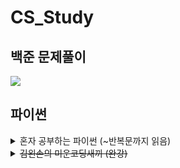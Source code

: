 # CS_Study

## 백준 문제풀이
<img src="https://mazandi.herokuapp.com/api?handle=savemath1&theme=warm">

## 파이썬
<details>
<summary>혼자 공부하는 파이썬 (~반복문까지 읽음)</summary>
<img src="http://image.yes24.com/goods/74269975/XL" width="20%" height="20%"> 
</details>

<details>
<summary>
    <del>김왼손의 미운코딩새끼 (완강)</del>
</summary>

> https://programmers.co.kr/learn/courses/29

- [x] ~~1. 미운코딩새끼 (4분 45초)~~
- [x] ~~2. 프로그램과 프로그래밍 (8분 23초)~~
- [x] ~~3. 왜 파이썬일까요? (9분 48초)~~
- [x] ~~4. 파이썬 설치하기: IDLE (7분 40초)~~
- [x] ~~5. 출력하기: print() (5분 24초)~~
- [x] ~~6. 입력하기: input() (4분 17초)~~
- [x] ~~7. 변수와 변수이름 (7분 51초)~~
- [x] ~~8. 기본재료 1 : 숫자형, 문자열, 불린 (6분 49초)~~
- [x] ~~9. 기본재료 2 : 리스트, 튜플, 딕셔너리 (6분 22초)~~
- [x] ~~10. 자료형 변환하기 (2분 22초)~~
- [x] ~~11. 주석 (2분 31초)~~
- [x] ~~12. 문자열 (3분 4초)~~
- [x] ~~13. 문자열 포맷팅 (2분 29초)~~
- [x] ~~14. format() (3분 20초)~~
- [x] ~~15. 문자열 인덱싱 (5분 8초)~~
- [x] ~~16. 문자열 슬라이싱 (4분 20초)~~
- [x] ~~17. 문자열 메서드 (5분 6초)~~
- [x] ~~18. 독스트링 (1분 22초)~~
- [x] ~~19. end, 이스케이프 코드 (5분 52초)~~
- [x] ~~20. 리스트 (3분 37초)~~
- [x] ~~21. 리스트 값 추가하기 (4분 52초)~~
- [x] ~~22. 리스트 인덱싱, 슬라이싱 (6분 16초)~~
- [x] ~~23. 리스트 메서드 (4분 39초)~~
- [x] ~~24. 튜플 (1분 53초)~~
- [x] ~~25. 패킹, 언패킹 (3분)~~
- [x] ~~26. for (7분 2초)~~
- [x] ~~27. range() (2분 37초)~~
- [x] ~~28. for x 2 (5분 44초)~~
- [x] ~~29. 컴프리헨션 (4분 14초)~~
- [x] ~~30. 할당 연산자 (8분 29초)~~
- [x] ~~31. 산술 연산자 (3분 49초)~~
- [x] ~~32. %로 홀짝 구분하기 (7분 27초)~~
- [x] ~~33. 문자열 연산자 (4분 30초)~~
- [x] ~~34. 비교 연산자 (3분 7초)~~
- [x] ~~35. 논리 연산자 (6분 28초)~~
- [x] ~~36. 멤버쉽 연산자 (3분 40초)~~
- [x] ~~37. if (6분 16초)~~
- [x] ~~38. else, elif (6분 3초)~~
- [x] ~~39. while (6분 51초)~~
- [x] ~~40. continue, break (3분 21초)~~
- [x] ~~41. 딕셔너리 (6분 27초)~~
- [x] ~~42. 딕셔너리 메서드 (4분 38초)~~
- [x] ~~43. 함수 (4분 6초)~~
- [x] ~~44. 함수를 사용하는 이유 (3분 58초)~~
- [x] ~~45. 여러개 돌려주기 (3분 51초)~~
- [x] ~~46. 모듈 (3분 21초)~~
- [x] ~~47. 랜덤 (7분 10초)~~
- [x] ~~48. 객체 (5분 17초)~~
- [x] ~~49. 코딩 스타일 (5분 5초)~~
- [x] ~~50. 구글링 방법 (9분)~~
</details>